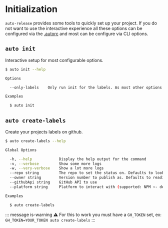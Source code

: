 # Initialization

`auto-release` provides some tools to quickly set up your project. If you do not want to use the interactive experience all these options can be configured via the [.autorc](./autorc.md) and most can be configure via CLI options.

## `auto init`

Interactive setup for most configurable options.

```sh
$ auto init --help

Options

  --only-labels    Only run init for the labels. As most other options are for advanced users

Examples

  $ auto init
```

## `auto create-labels`

Create your projects labels on github.

```sh
$ auto create-labels --help

Global Options

  -h, --help            Display the help output for the command
  -v, --verbose         Show some more logs
  -w, --very-verbose    Show a lot more logs
  --repo string         The repo to set the status on. Defaults to looking in the package.json
  --owner string        Version number to publish as. Defaults to reading from the package.json
  --githubApi string    GitHub API to use
  --platform string     Platform to interact with (supported: NPM <- default)

Examples

  $ auto create-labels
```

::: message is-warning
:warning: For this to work you must have a `GH_TOKEN` set, ex: `GH_TOKEN=YOUR_TOKEN auto create-labels`
:::
